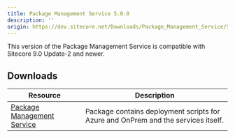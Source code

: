```yaml
---
title: Package Management Service 5.0.0
description: ''
origin: https://dev.sitecore.net/Downloads/Package_Management_Service/5x/Package_Management_Service_500.aspx
---
```


This version of the Package Management Service is compatible with Sitecore 9.0 Update-2 and newer.

## Downloads

 | Resource | Description |
 | --- | --- |
 | [Package Management Service](https://scdp.blob.core.windows.net/downloads/Package%20Management%20Service/5x/Package%20Management%20Service%20500/Secure/Package%20Management%20Service%205.0.0%20rev.%2000078.zip) | Package contains deployment scripts for Azure and OnPrem and the services itself. |